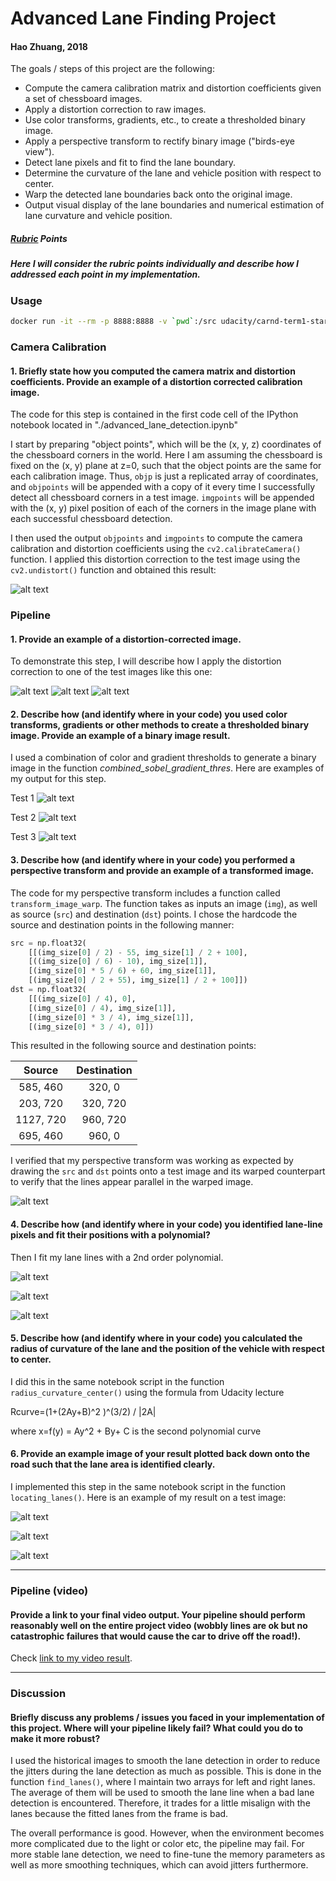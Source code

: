 # Advanced Lane Finding Project
#### Hao Zhuang, 2018


The goals / steps of this project are the following:
* Compute the camera calibration matrix and distortion coefficients given a set of chessboard images.
* Apply a distortion correction to raw images.
* Use color transforms, gradients, etc., to create a thresholded binary image.
* Apply a perspective transform to rectify binary image ("birds-eye view").
* Detect lane pixels and fit to find the lane boundary.
* Determine the curvature of the lane and vehicle position with respect to center.
* Warp the detected lane boundaries back onto the original image.
* Output visual display of the lane boundaries and numerical estimation of lane curvature and vehicle position.

[//]: # (Image References)
[original1]: ./images/original1.png "Original1"
[undist1]: ./images/undist1.png "Undist1"
[camera1]: ./images/camera_undist1.png 
[camera2]: ./images/camera_undist2.png 
[camera3]: ./images/camera_undist3.png 

[sobel1]: ./images/sobel1.png 
[sobel2]: ./images/sobel2.png 
[sobel3]: ./images/sobel3.png 

[warped1]: ./images/warped1.png 

[cover_lane1]: ./images/cover_lane1.png 
[cover_lane2]: ./images/cover_lane2.png 
[cover_lane3]: ./images/cover_lane3.png 


[cover_lane4]: ./images/cover_lane4.png 
[cover_lane5]: ./images/cover_lane5.png 
[cover_lane6]: ./images/cover_lane6.png 

[2lanes]: ./images/2lanes.png 
[2lanes_red]: ./images/2lanes_red.png 
[hist1]: ./images/hist1.png 

[image1]: ./examples/undistort_output.png "Undistorted"
[image2]: ./test_images/test1.jpg "Road Transformed"
[image3]: ./examples/binary_combo_example.jpg "Binary Example"
[image4]: ./examples/warped_straight_lines.jpg "Warp Example"
[image5]: ./examples/color_fit_lines.jpg "Fit Visual"
[image6]: ./examples/example_output.jpg "Output"
[video1]: ./project_video.mp4 "Video"

##### [Rubric](https://review.udacity.com/#!/rubrics/571/view) Points

##### Here I will consider the rubric points individually and describe how I addressed each point in my implementation.  

### Usage
```sh
docker run -it --rm -p 8888:8888 -v `pwd`:/src udacity/carnd-term1-starter-kit
```

### Camera Calibration

#### 1. Briefly state how you computed the camera matrix and distortion coefficients. Provide an example of a distortion corrected calibration image.

The code for this step is contained in the first code cell of the IPython notebook located in "./advanced_lane_detection.ipynb" 

I start by preparing "object points", which will be the (x, y, z) coordinates of the chessboard corners in the world. Here I am assuming the chessboard is fixed on the (x, y) plane at z=0, such that the object points are the same for each calibration image.  Thus, `objp` is just a replicated array of coordinates, and `objpoints` will be appended with a copy of it every time I successfully detect all chessboard corners in a test image.  `imgpoints` will be appended with the (x, y) pixel position of each of the corners in the image plane with each successful chessboard detection.  

I then used the output `objpoints` and `imgpoints` to compute the camera calibration and distortion coefficients using the `cv2.calibrateCamera()` function.  I applied this distortion correction to the test image using the `cv2.undistort()` function and obtained this result: 


![alt text][undist1]


### Pipeline 

#### 1. Provide an example of a distortion-corrected image.

To demonstrate this step, I will describe how I apply the distortion correction to one of the test images like this one:

![alt text][camera1]
![alt text][camera2]
![alt text][camera3]

#### 2. Describe how (and identify where in your code) you used color transforms, gradients or other methods to create a thresholded binary image.  Provide an example of a binary image result.

I used a combination of color and gradient thresholds to generate a binary image in the function *combined_sobel_gradient_thres*. Here are examples of my output for this step.  

Test 1
![alt text][sobel1]

Test 2
![alt text][sobel2]

Test 3
![alt text][sobel3]

#### 3. Describe how (and identify where in your code) you performed a perspective transform and provide an example of a transformed image.

The code for my perspective transform includes a function called `transform_image_warp`. The function takes as inputs an image (`img`), as well as source (`src`) and destination (`dst`) points.  I chose the hardcode the source and destination points in the following manner:

```python
src = np.float32(
    [[(img_size[0] / 2) - 55, img_size[1] / 2 + 100],
    [((img_size[0] / 6) - 10), img_size[1]],
    [(img_size[0] * 5 / 6) + 60, img_size[1]],
    [(img_size[0] / 2 + 55), img_size[1] / 2 + 100]])
dst = np.float32(
    [[(img_size[0] / 4), 0],
    [(img_size[0] / 4), img_size[1]],
    [(img_size[0] * 3 / 4), img_size[1]],
    [(img_size[0] * 3 / 4), 0]])
```

This resulted in the following source and destination points:

| Source        | Destination   | 
|:-------------:|:-------------:| 
| 585, 460      | 320, 0        | 
| 203, 720      | 320, 720      |
| 1127, 720     | 960, 720      |
| 695, 460      | 960, 0        |
 


I verified that my perspective transform was working as expected by drawing the `src` and `dst` points onto a test image and its warped counterpart to verify that the lines appear parallel in the warped image.

![alt text][warped1]


#### 4. Describe how (and identify where in your code) you identified lane-line pixels and fit their positions with a polynomial?

Then I fit my lane lines with a 2nd order polynomial.

![alt text][2lanes]

![alt text][2lanes_red]

![alt text][hist1]


#### 5. Describe how (and identify where in your code) you calculated the radius of curvature of the lane and the position of the vehicle with respect to center.

I did this in the same notebook script in the function `radius_curvature_center()` using the formula from Udacity lecture 

Rcurve​=(1+(2Ay+B)^2 )^(3/2​) / |2A|

where x=f(y) = Ay^2 + By+ C is the second polynomial curve


#### 6. Provide an example image of your result plotted back down onto the road such that the lane area is identified clearly.

I implemented this step in the same notebook script in the function `locating_lanes()`.  Here is an example of my result on a test image:


![alt text][cover_lane4]

![alt text][cover_lane5]

![alt text][cover_lane6]

---

### Pipeline (video)

#### Provide a link to your final video output.  Your pipeline should perform reasonably well on the entire project video (wobbly lines are ok but no catastrophic failures that would cause the car to drive off the road!).

Check [link to my video result](./videos/project_video_output.mp4).



---

### Discussion

#### Briefly discuss any problems / issues you faced in your implementation of this project.  Where will your pipeline likely fail?  What could you do to make it more robust?


I used the historical images to smooth the lane detection in order to reduce the jitters during the lane detection as much as possible. This is done in the function `find_lanes()`, where I maintain two arrays for left and right lanes. The average of them will be used to smooth the lane line when a bad lane detection is encountered. Therefore, it trades for a little misalign with the lanes because the fitted lanes from the frame is bad.

The overall performance is good. However, when the environment becomes more complicated due to the light or color etc, the pipeline may fail. For more stable lane detection, we need to fine-tune the memory parameters as well as more smoothing techniques, which can avoid jitters furthermore.



